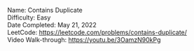 Name: Contains Duplicate
<br/>
Difficulty: Easy
<br/>
Date Completed: May 21, 2022
<br/>
LeetCode: https://leetcode.com/problems/contains-duplicate/
<br/>
Video Walk-through: https://youtu.be/3OamzN90kPg
